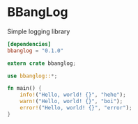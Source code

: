 # BBangLog

Simple logging library

```toml
[dependencies]
bbanglog = "0.1.0"
```

```rs
extern crate bbanglog;

use bbanglog::*;

fn main() {
    info!("Hello, world! {}", "hehe");
    warn!("Hello, world! {}", "boi");
    error!("Hello, world! {}", "error");
}

```